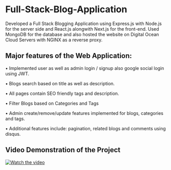 # Full-Stack-Blog-Application

Developed a Full Stack Blogging Application using Express.js with Node.js for the server side and React.js alongwith Next.js for the front-end. Used MongoDB for the database and also hosted the website on Digital Ocean Cloud Servers with NGINX as a reverse proxy.

## Major features of the Web Application:

• Implemented user as well as admin login / signup also google social login using JWT.

• Blogs search based on title as well as description.

• All pages contain SEO friendly tags and description.

• Filter Blogs based on Categories and Tags

• Admin create/remove/update features implemented for blogs, categories and tags.

• Additional features include: pagination, related blogs and comments using disqus.



## Video Demonstration of the Project 

[![Watch the video](https://i.imgur.com/vKb2F1B.png)](https://youtu.be/bFM0SlnzI1A)
